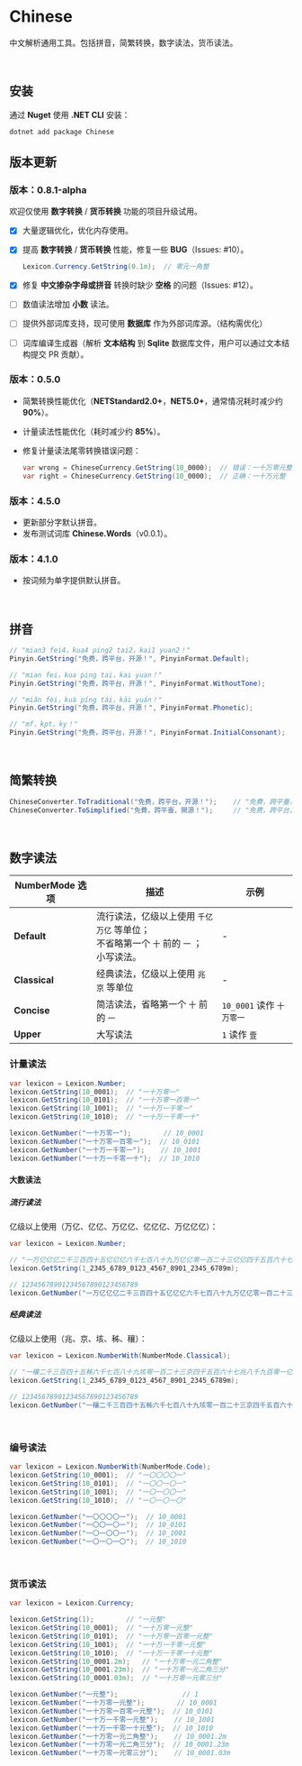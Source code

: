 # Chinese

中文解析通用工具。包括拼音，简繁转换，数字读法，货币读法。

<br/>

## 安装

通过 **Nuget** 使用 **.NET CLI** 安装：

```powershell
dotnet add package Chinese
```



## 版本更新

### 版本：0.8.1-alpha

欢迎仅使用 **数字转换** / **货币转换** 功能的项目升级试用。

- [x] 大量逻辑优化，优化内存使用。

- [x] 提高 **数字转换** / **货币转换** 性能，修复一些 **BUG**（Issues: #10）。

  ```csharp
  Lexicon.Currency.GetString(0.1m);  // 零元一角整
  ```

- [x] 修复 **中文掺杂字母或拼音** 转换时缺少 **空格** 的问题（Issues: #12）。

- [ ] 数值读法增加 **小数** 读法。

- [ ] 提供外部词库支持，现可使用 **数据库** 作为外部词库源。（结构需优化）

- [ ] 词库编译生成器（解析 **文本结构** 到 **Sqlite** 数据库文件，用户可以通过文本结构提交 PR 贡献）。

### 版本：0.5.0

- 简繁转换性能优化（**NETStandard2.0+**，**NET5.0+**，通常情况耗时减少约 **90%**）。

- 计量读法性能优化（耗时减少约 **85%**）。

- 修复计量读法尾零转换错误问题：

  ```csharp
  var wrong = ChineseCurrency.GetString(10_0000);  // 错误：一十万零元整
  var right = ChineseCurrency.GetString(10_0000);  // 正确：一十万元整
  ```

### 版本：4.5.0

- 更新部分字默认拼音。
- 发布测试词库 **Chinese.Words**（v0.0.1）。

### 版本：4.1.0

- 按词频为单字提供默认拼音。

<br/>

## 拼音

```c#
// "mian3 fei4，kua4 ping2 tai2，kai1 yuan2！"
Pinyin.GetString("免费，跨平台，开源！", PinyinFormat.Default);
```

```c#
// "mian fei，kua ping tai，kai yuan！"
Pinyin.GetString("免费，跨平台，开源！", PinyinFormat.WithoutTone);
```

```c#
// "miǎn fèi，kuà píng tái，kāi yuán！"
Pinyin.GetString("免费，跨平台，开源！", PinyinFormat.Phonetic);
```

```c#
// "mf，kpt，ky！"
Pinyin.GetString("免费，跨平台，开源！", PinyinFormat.InitialConsonant);
```

<br/>

## 简繁转换

```c#
ChineseConverter.ToTraditional("免费，跨平台，开源！");    // "免費，跨平臺，開源！"
ChineseConverter.ToSimplified("免費，跨平臺，開源！");     // "免费，跨平台，开源！"
```

<br/>

## 数字读法

| NumberMode 选项 | 描述                                                         | 示例                      |
| --------------- | ------------------------------------------------------------ | ------------------------- |
| **Default**     | 流行读法，亿级以上使用 `千亿` `万亿` 等单位；<br />不省略第一个 `十` 前的 `一` ；<br/>小写读法。 | -                         |
| **Classical**   | 经典读法，亿级以上使用 `兆` `京` 等单位                      | -                         |
| **Concise**     | 简洁读法，省略第一个 `十` 前的 `一`                          | `10_0001` 读作 `十万零一` |
| **Upper**       | 大写读法                                                     | `1` 读作 `壹`             |



### 计量读法

```c#
var lexicon = Lexicon.Number;
lexicon.GetString(10_0001);  // "一十万零一"
lexicon.GetString(10_0101);  // "一十万零一百零一"
lexicon.GetString(10_1001);  // "一十万一千零一"
lexicon.GetString(10_1010);  // "一十万一千零一十"

lexicon.GetNumber("一十万零一");        // 10_0001
lexicon.GetNumber("一十万零一百零一");  // 10_0101
lexicon.GetNumber("一十万一千零一");    // 10_1001
lexicon.GetNumber("一十万一千零一十");  // 10_1010
```

#### 大数读法

##### 流行读法

亿级以上使用（万亿、亿亿、万亿亿、亿亿亿、万亿亿亿）：

```csharp
var lexicon = Lexicon.Number;

// "一万亿亿亿二千三百四十五亿亿亿六千七百八十九万亿亿零一百二十三亿亿四千五百六十七万亿八千九百零一亿二千三百四十五万六千七百八十九"
lexicon.GetString(1_2345_6789_0123_4567_8901_2345_6789m);

// 12345678901234567890123456789
lexicon.GetNumber("一万亿亿亿二千三百四十五亿亿亿六千七百八十九万亿亿零一百二十三亿亿四千五百六十七万亿八千九百零一亿二千三百四十五万六千七百八十九");
```

##### 经典读法

亿级以上使用（兆、京、垓、秭、穰）：

```c#
var lexicon = Lexicon.NumberWith(NumberMode.Classical);

// "一穰二千三百四十五秭六千七百八十九垓零一百二十三京四千五百六十七兆八千九百零一亿二千三百四十五万六千七百八十九"
lexicon.GetString(1_2345_6789_0123_4567_8901_2345_6789m);

// 12345678901234567890123456789
lexicon.GetNumber("一穰二千三百四十五秭六千七百八十九垓零一百二十三京四千五百六十七兆八千九百零一亿二千三百四十五万六千七百八十九");
```

<br/>

### 编号读法

```c#
var lexicon = Lexicon.NumberWith(NumberMode.Code);
lexicon.GetString(10_0001);  // "一〇〇〇〇一"
lexicon.GetString(10_0101);  // "一〇〇一〇一"
lexicon.GetString(10_1001);  // "一〇一〇〇一"
lexicon.GetString(10_1010);  // "一〇一〇一〇"

lexicon.GetNumber("一〇〇〇〇一");  // 10_0001
lexicon.GetNumber("一〇〇一〇一");  // 10_0101
lexicon.GetNumber("一〇一〇〇一");  // 10_1001
lexicon.GetNumber("一〇一〇一〇");  // 10_1010
```

<br/>

### 货币读法

```c#
var lexicon = Lexicon.Currency;

lexicon.GetString(1);        // "一元整"
lexicon.GetString(10_0001);  // "一十万零一元整"
lexicon.GetString(10_0101);  // "一十万零一百零一元整"
lexicon.GetString(10_1001);  // "一十万一千零一元整"
lexicon.GetString(10_1010);  // "一十万一千零一十元整"
lexicon.GetString(10_0001.2m);   // "一十万零一元二角整"
lexicon.GetString(10_0001.23m);  // "一十万零一元二角三分"
lexicon.GetString(10_0001.03m);  // "一十万零一元零三分"

lexicon.GetNumber("一元整");                // 1
lexicon.GetNumber("一十万零一元整");        // 10_0001
lexicon.GetNumber("一十万零一百零一元整");  // 10_0101
lexicon.GetNumber("一十万一千零一元整");    // 10_1001
lexicon.GetNumber("一十万一千零一十元整");  // 10_1010
lexicon.GetNumber("一十万零一元二角整");    // 10_0001.2m
lexicon.GetNumber("一十万零一元二角三分");  // 10_0001.23m
lexicon.GetNumber("一十万零一元零三分");    // 10_0001.03m
```

<br/>